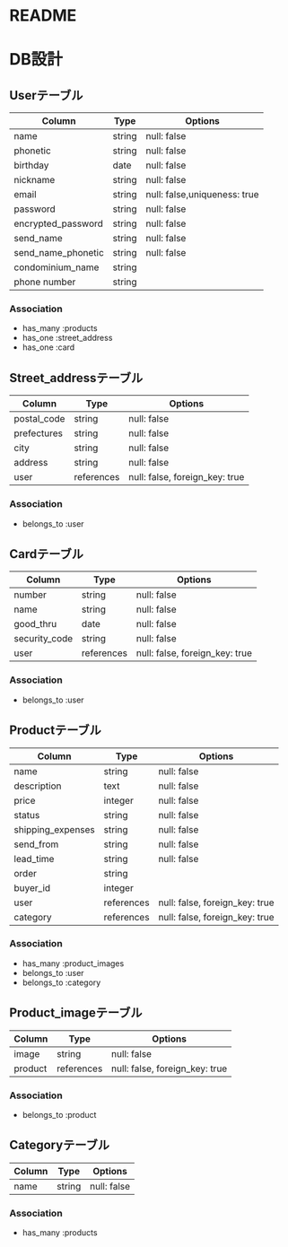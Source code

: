 # README

# DB設計
## Userテーブル
|Column|Type|Options|
|------|----|-------|
|name|string|null: false|
|phonetic|string|null: false|
|birthday|date|null: false|
|nickname|string|null: false|
|email|string|null: false,uniqueness: true |
|password|string|null: false|
|encrypted_password|string|null: false|
|send_name|string|null: false|
|send_name_phonetic|string|null: false|
|condominium_name|string||
|phone number|string||

### Association
- has_many :products
- has_one :street_address
- has_one :card


## Street_addressテーブル
|Column|Type|Options|
|------|----|-------|
|postal_code|string|null: false|
|prefectures|string|null: false|
|city|string|null: false|
|address|string|null: false|
|user|references|null: false, foreign_key: true|

### Association
- belongs_to :user


## Cardテーブル
|Column|Type|Options|
|------|----|-------|
|number|string|null: false|
|name|string|null: false|
|good_thru|date|null: false|
|security_code|string|null: false|
|user|references|null: false, foreign_key: true|

### Association
- belongs_to :user


## Productテーブル
|Column|Type|Options|
|------|----|-------|
|name|string|null: false|
|description|text|null: false|
|price|integer|null: false|
|status|string|null: false|
|shipping_expenses|string|null: false|
|send_from|string|null: false|
|lead_time|string|null: false|
|order|string||
|buyer_id|integer||
|user|references|null: false, foreign_key: true|
|category|references|null: false, foreign_key: true|

### Association
- has_many :product_images
- belongs_to :user
- belongs_to :category


## Product_imageテーブル
|Column|Type|Options|
|------|----|-------|
|image|string|null: false|
|product|references|null: false, foreign_key: true|

### Association
- belongs_to :product


## Categoryテーブル
|Column|Type|Options|
|------|----|-------|
|name|string|null: false|

### Association
- has_many :products
